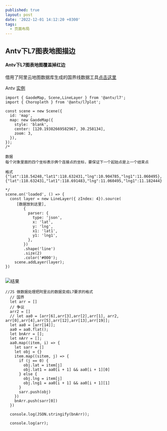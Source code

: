 ```yaml
---
published: true
layout: post
date: '2022-12-01 14:12:20 +0300'
tags:
  - 页面布局
---
```

## Antv下L7图表地图描边


#### Antv下L7图表地图覆盖掉红边

借用了阿里云地图数据库生成的国界线数据工具[点击这里](http://datav.aliyun.com/portal/school/atlas/area_selector)




Antv [实例](https://l7.antv.antgroup.com/examples/choropleth/administrative#zhejiang-province)
```
import { GaodeMap, Scene,LineLayer } from '@antv/l7';
import { Choropleth } from '@antv/l7plot';

const scene = new Scene({
  id: 'map',
  map: new GaodeMap({
    style: 'blank',
    center: [120.19382669582967, 30.258134],
    zoom: 3,
  }),
});
/*

数据
每个对象里面的四个坐标表示俩个连接点的坐标，要保证下一个起始点是上一个结束点

格式 {"lat":118.54248,"lat1":118.632431,"lng":10.904785,"lng1":11.060495},{"lat":118.632431,"lat1":118.691483,"lng":11.060495,"lng1":11.182444}

*/
scene.on('loaded', () => {
  const layer = new LineLayer({ zIndex: 4}).source(
     [数据放到这里],
        {
          parser: {
            type: 'json',
            x: 'lat',
            y: 'lng',
            x1: 'lat1',
            y1: 'lng1',
          },
        })
        .shape('line')
        .size(2)
        .color('#000');
    scene.addLayer(layer);
})


```

![结果]({{site.baseurl}}/assets/img/demo/202212/2022-12-01_00001.png)


```
//JS 做数据处理把阿里云的数据变成L7要求的格式
  // 国界
  let arr = []
  // 争议
  arr2 = []
  // let aa0 = [arr[6],arr[3],arr[2],arr[1], arr2, arr[0],arr[4],arr[5],arr[12],arr[13],arr[19]];
  let aa0 = [arr[14]];
  aa0 = aa0.flat();
  let bnArr = [];
  let nArr = [];
  aa0.map((item, i) => {
    let sarr = []
    let obj = {}
    item.map((sitem, j) => {
      if (j == 0) {
        obj.lat = item[j]
        obj.lat1 = aa0[i + 1] && aa0[i + 1][0]
      } else {
        obj.lng = item[j]
        obj.lng1 = aa0[i + 1] && aa0[i + 1][1]
      }
      sarr.push(obj)
    })
    bnArr.push(sarr[0])
  })

  console.log(JSON.stringify(bnArr));

  console.log(arr);
  ```
